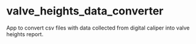# valve_heights_data_converter

App to convert csv files with data collected from digital caliper into valve heights report.